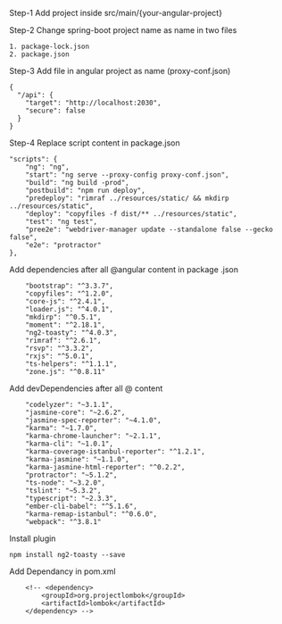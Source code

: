 Step-1
	Add project inside src/main/{your-angular-project}

Step-2
	Change spring-boot project name as name in two files

	1. package-lock.json
	2. package.json

Step-3
	Add file in angular project as name (proxy-conf.json)

	{
	  "/api": {
	    "target": "http://localhost:2030",
	    "secure": false
	  }
	}
	
Step-4
	Replace script content in package.json

	"scripts": {
		"ng": "ng",
		"start": "ng serve --proxy-config proxy-conf.json",
		"build": "ng build -prod",
		"postbuild": "npm run deploy",
		"predeploy": "rimraf ../resources/static/ && mkdirp ../resources/static",
		"deploy": "copyfiles -f dist/** ../resources/static",
		"test": "ng test",
		"pree2e": "webdriver-manager update --standalone false --gecko false",
		"e2e": "protractor"
	},
  
Add dependencies after all @angular content in package .json

		"bootstrap": "^3.3.7",
		"copyfiles": "^1.2.0",
		"core-js": "^2.4.1",
		"loader.js": "^4.0.1",
		"mkdirp": "^0.5.1",
		"moment": "^2.18.1",
		"ng2-toasty": "^4.0.3",
		"rimraf": "^2.6.1",
		"rsvp": "^3.3.2",
		"rxjs": "^5.0.1",
		"ts-helpers": "^1.1.1",
		"zone.js": "^0.8.11"
       
Add devDependencies after all @ content

	    "codelyzer": "~3.1.1",
	    "jasmine-core": "~2.6.2",
	    "jasmine-spec-reporter": "~4.1.0",
	    "karma": "~1.7.0",
	    "karma-chrome-launcher": "~2.1.1",
	    "karma-cli": "~1.0.1",
	    "karma-coverage-istanbul-reporter": "^1.2.1",
	    "karma-jasmine": "~1.1.0",
	    "karma-jasmine-html-reporter": "^0.2.2",
	    "protractor": "~5.1.2",
	    "ts-node": "~3.2.0",
	    "tslint": "~5.3.2",
	    "typescript": "~2.3.3",
	    "ember-cli-babel": "^5.1.6",
	    "karma-remap-istanbul": "^0.6.0",
	    "webpack": "^3.8.1"
  
Install plugin
  
	npm install ng2-toasty --save
	

Add Dependancy in pom.xml
	
		<!-- <dependency>
			<groupId>org.projectlombok</groupId>
			<artifactId>lombok</artifactId>
		</dependency> -->
	
	
	
